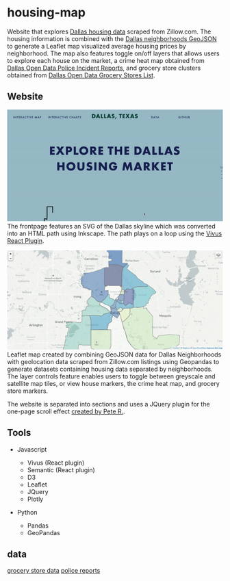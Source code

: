 # housing-map

Website that explores [Dallas housing data]("") scraped from Zillow.com. The housing information is combined with the [Dallas neighborhoods GeoJSON]("") to generate a Leaflet map visualized average housing prices by neighborhood. The map also features toggle on/off layers that allows users to explore each house on the market, a crime heat map obtained from [Dallas Open Data Police Incident Reports](""), and grocery store clusters obtained from [Dallas Open Data Grocery Stores List]("").


## Website 
![image](images/homepage.gif) <br>
The frontpage features an SVG of the Dallas skyline which was converted into an HTML path using Inkscape. The path plays on a loop using the [Vivus React Plugin]('https://maxwellito.github.io/vivus/').

![image](images/map.gif) <br>
Leaflet map created by combining GeoJSON data for Dallas Neighborhoods with geolocation data scraped from Zillow.com listings using Geopandas to generate datasets containing housing data separated by neighborhoods. The layer controls feature enables users to toggle between greyscale and satellite map tiles, or view house markers, the crime heat map, and grocery store markers. 
<br>

The website is separated into sections and uses a JQuery plugin for the one-page scroll effect [created by Pete R.]("https://github.com/peachananr/onepage-scroll").
## Tools 

* Javascript
    * Vivus (React plugin)
    * Semantic (React plugin)
    * D3 
    * Leaflet 
    * JQuery
    * Plotly

* Python 
    * Pandas
    * GeoPandas
    
## data
[grocery store data](https://www.dallasopendata.com/Services/Dallas-Grocery-Stores/dhyw-s2d5)
[police reports](https://www.dallasopendata.com/Public-Safety/Police-Incidents/qv6i-rri7)